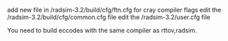 add new file in /radsim-3.2/build/cfg/ftn.cfg for cray compiler flags
edit the /radsim-3.2/build/cfg/common.cfg file
edit the /radsim-3.2/user.cfg file

You need to build eccodes with the same compiler as rttov,radsim.
